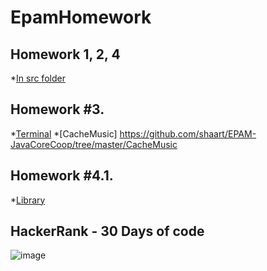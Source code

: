 # EpamHomework

## Homework 1, 2, 4 
 *[In src folder](https://github.com/MatveyD/EpamHomework/tree/master/src)
## Homework #3. 
 *[Terminal](https://github.com/shaart/EPAM-JavaCoreCoop/tree/master/JCL.)
 *[CacheMusic] https://github.com/shaart/EPAM-JavaCoreCoop/tree/master/CacheMusic
## Homework #4.1. 
 *[Library](https://github.com/shaart/EPAM-JavaCoreCoop/tree/master/BookLibrary)

## HackerRank - 30 Days of code

![image](https://user-images.githubusercontent.com/14334985/36239519-58bb3766-121b-11e8-9944-5770a3c8c840.png)
